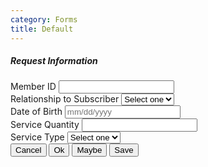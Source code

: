 ```yaml
---
category: Forms
title: Default
---
```

  <div class="card">
    <div class="card-body">
      <form>
        <h5 class="card-title-secondary">Request Information</h5>
        <div class="form-group">
          <label for="memberID" id="memberID-label">
            Member ID
            </label>
            <a href="#Forms-Inline-Help" class="icon icon-help-circle icon-1x text-primary" tabindex="0" aria-label="help" aria-describedby="memberID-label"></a>
          <input type="text" class="form-control" id="memberID" placeholder="">
        </div>
        <div class="form-group">
          <label for="relationshipToSubscriber" id="relationshipToSubscriber-label">
            Relationship to Subscriber
          </label>
          <a href="#Forms-Inline-Help" class="icon icon-help-circle icon-1x text-primary" tabindex="0" aria-label="help" aria-describedby="relationshipToSubscriber-label"></a>
          <select class="form-control custom-select custom-block" id="relationshipToSubscriber">
            <option>Select one</option>
            <option>Option 2</option>
            <option>Option 3</option>
            <option>Option 4</option>
            <option>Option 5</option>
          </select>
        </div>
        <div class="form-group">
          <label for="datetimepicker7">
            Date of Birth
          </label>
          <input type="text" class="form-control" id="datetimepicker7" placeholder="mm/dd/yyyy">
        </div>
        <div class="form-group">
          <div class="row">
            <div class="col-sm-4">
              <label for="serviceQuantity">
                Service Quantity
              </label>
              <input type="text" id="serviceQuantity" class="form-control">
            </div>
            <div class="col-sm-8">
              <label for="serviceType">
                Service Type
              </label>
              <select class="form-control custom-select custom-block" id="serviceType">
                <option>Select one</option>
                <option>Option 2</option>
                <option>Option 3</option>
                <option>Option 4</option>
                <option>Option 5</option>
              </select>
            </div>
          </div>
        </div>
        <div class="form-controls">
          <input type="submit" class="btn btn-default" value="Cancel">
          <input type="submit" class="btn btn-default" value="Ok">
          <input type="submit" class="btn btn-default" value="Maybe">
          <input type="submit" class="btn btn-primary form-controls-right" value="Save">
        </div>
      </form>
    </div>
  </div>
